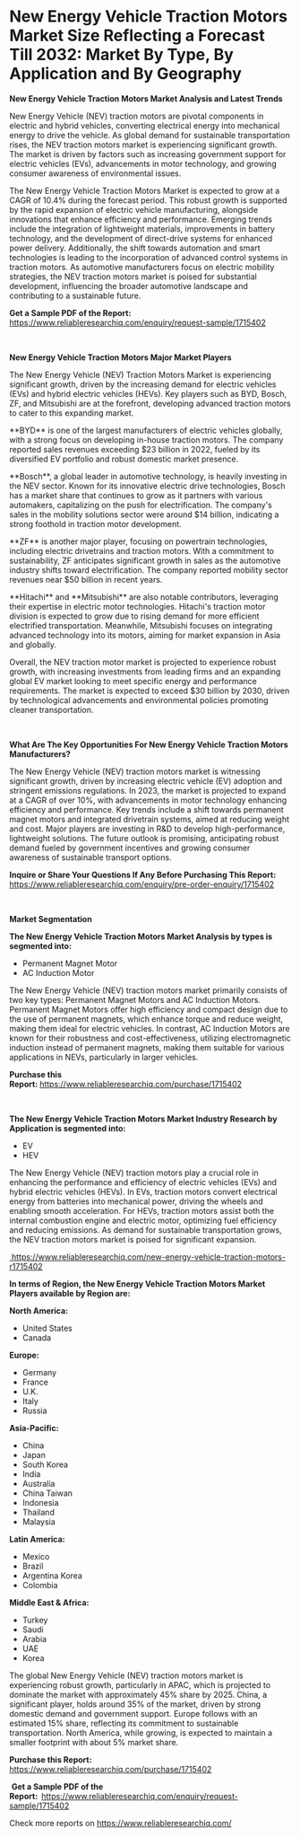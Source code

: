 <p><h1>New Energy Vehicle Traction Motors Market Size Reflecting a Forecast Till 2032: Market By Type, By Application and By Geography</h1></p><p><strong>New Energy Vehicle Traction Motors Market Analysis and Latest Trends</strong></p>
<p><p>New Energy Vehicle (NEV) traction motors are pivotal components in electric and hybrid vehicles, converting electrical energy into mechanical energy to drive the vehicle. As global demand for sustainable transportation rises, the NEV traction motors market is experiencing significant growth. The market is driven by factors such as increasing government support for electric vehicles (EVs), advancements in motor technology, and growing consumer awareness of environmental issues.</p><p>The New Energy Vehicle Traction Motors Market is expected to grow at a CAGR of 10.4% during the forecast period. This robust growth is supported by the rapid expansion of electric vehicle manufacturing, alongside innovations that enhance efficiency and performance. Emerging trends include the integration of lightweight materials, improvements in battery technology, and the development of direct-drive systems for enhanced power delivery. Additionally, the shift towards automation and smart technologies is leading to the incorporation of advanced control systems in traction motors. As automotive manufacturers focus on electric mobility strategies, the NEV traction motors market is poised for substantial development, influencing the broader automotive landscape and contributing to a sustainable future.</p></p>
<p><strong>Get a Sample PDF of the Report:&nbsp;</strong> <a href="https://www.reliableresearchiq.com/enquiry/request-sample/1715402?utm_campaign=1102&utm_medium=2&utm_source=Github&utm_content=ia&utm_term=12012025&utm_id=new-energy-vehicle-traction-motors">https://www.reliableresearchiq.com/enquiry/request-sample/1715402</a></p>
<p>&nbsp;</p>
<p><strong>New Energy Vehicle Traction Motors Major Market Players</strong></p>
<p><p>The New Energy Vehicle (NEV) Traction Motors Market is experiencing significant growth, driven by the increasing demand for electric vehicles (EVs) and hybrid electric vehicles (HEVs). Key players such as BYD, Bosch, ZF, and Mitsubishi are at the forefront, developing advanced traction motors to cater to this expanding market.</p><p>**BYD** is one of the largest manufacturers of electric vehicles globally, with a strong focus on developing in-house traction motors. The company reported sales revenues exceeding $23 billion in 2022, fueled by its diversified EV portfolio and robust domestic market presence.</p><p>**Bosch**, a global leader in automotive technology, is heavily investing in the NEV sector. Known for its innovative electric drive technologies, Bosch has a market share that continues to grow as it partners with various automakers, capitalizing on the push for electrification. The company's sales in the mobility solutions sector were around $14 billion, indicating a strong foothold in traction motor development.</p><p>**ZF** is another major player, focusing on powertrain technologies, including electric drivetrains and traction motors. With a commitment to sustainability, ZF anticipates significant growth in sales as the automotive industry shifts toward electrification. The company reported mobility sector revenues near $50 billion in recent years.</p><p>**Hitachi** and **Mitsubishi** are also notable contributors, leveraging their expertise in electric motor technologies. Hitachi's traction motor division is expected to grow due to rising demand for more efficient electrified transportation. Meanwhile, Mitsubishi focuses on integrating advanced technology into its motors, aiming for market expansion in Asia and globally.</p><p>Overall, the NEV traction motor market is projected to experience robust growth, with increasing investments from leading firms and an expanding global EV market looking to meet specific energy and performance requirements. The market is expected to exceed $30 billion by 2030, driven by technological advancements and environmental policies promoting cleaner transportation.</p></p>
<p>&nbsp;</p>
<p><strong>What Are The Key Opportunities For New Energy Vehicle Traction Motors Manufacturers?</strong></p>
<p><p>The New Energy Vehicle (NEV) traction motors market is witnessing significant growth, driven by increasing electric vehicle (EV) adoption and stringent emissions regulations. In 2023, the market is projected to expand at a CAGR of over 10%, with advancements in motor technology enhancing efficiency and performance. Key trends include a shift towards permanent magnet motors and integrated drivetrain systems, aimed at reducing weight and cost. Major players are investing in R&D to develop high-performance, lightweight solutions. The future outlook is promising, anticipating robust demand fueled by government incentives and growing consumer awareness of sustainable transport options.</p></p>
<p><strong>Inquire or Share Your Questions If Any Before Purchasing This Report:</strong> <a href="https://www.reliableresearchiq.com/enquiry/pre-order-enquiry/1715402?utm_campaign=1102&utm_medium=2&utm_source=Github&utm_content=ia&utm_term=12012025&utm_id=new-energy-vehicle-traction-motors">https://www.reliableresearchiq.com/enquiry/pre-order-enquiry/1715402</a></p>
<p>&nbsp;</p>
<p><strong>Market Segmentation</strong></p>
<p><strong>The New Energy Vehicle Traction Motors Market Analysis by types is segmented into:</strong></p>
<p><ul><li>Permanent Magnet Motor</li><li>AC Induction Motor</li></ul></p>
<p><p>The New Energy Vehicle (NEV) traction motors market primarily consists of two key types: Permanent Magnet Motors and AC Induction Motors. Permanent Magnet Motors offer high efficiency and compact design due to the use of permanent magnets, which enhance torque and reduce weight, making them ideal for electric vehicles. In contrast, AC Induction Motors are known for their robustness and cost-effectiveness, utilizing electromagnetic induction instead of permanent magnets, making them suitable for various applications in NEVs, particularly in larger vehicles.</p></p>
<p><strong>Purchase this Report:&nbsp;</strong><a href="https://www.reliableresearchiq.com/purchase/1715402?utm_campaign=1102&utm_medium=2&utm_source=Github&utm_content=ia&utm_term=12012025&utm_id=new-energy-vehicle-traction-motors">https://www.reliableresearchiq.com/purchase/1715402</a></p>
<p>&nbsp;</p>
<p><strong>The New Energy Vehicle Traction Motors Market Industry Research by Application is segmented into:</strong></p>
<p><ul><li>EV</li><li>HEV</li></ul></p>
<p><p>The New Energy Vehicle (NEV) traction motors play a crucial role in enhancing the performance and efficiency of electric vehicles (EVs) and hybrid electric vehicles (HEVs). In EVs, traction motors convert electrical energy from batteries into mechanical power, driving the wheels and enabling smooth acceleration. For HEVs, traction motors assist both the internal combustion engine and electric motor, optimizing fuel efficiency and reducing emissions. As demand for sustainable transportation grows, the NEV traction motors market is poised for significant expansion.</p></p>
<p><a href="https://www.reliableresearchiq.com/new-energy-vehicle-traction-motors-r1715402?utm_campaign=1102&utm_medium=2&utm_source=Github&utm_content=ia&utm_term=12012025&utm_id=new-energy-vehicle-traction-motors">&nbsp;https://www.reliableresearchiq.com/new-energy-vehicle-traction-motors-r1715402</a></p>
<p><strong>In terms of Region, the New Energy Vehicle Traction Motors Market Players available by Region are:</strong></p>
<p>
    <p> <strong> North America: </strong>
        <ul>
            <li>United States</li>
            <li>Canada</li>
        </ul>
        </p> 
    <p> <strong> Europe: </strong>
        <ul>
            <li>Germany</li>
            <li>France</li>
            <li>U.K.</li>
            <li>Italy</li>
            <li>Russia</li>
        </ul>
        </p> 
    <p> <strong> Asia-Pacific: </strong>
        <ul>
            <li>China</li>
            <li>Japan</li>
            <li>South Korea</li>
            <li>India</li>
            <li>Australia</li>
            <li>China Taiwan</li>
            <li>Indonesia</li>
            <li>Thailand</li>
            <li>Malaysia</li>
        </ul>
        </p> 
    <p> <strong> Latin America: </strong>
        <ul>
            <li>Mexico</li>
            <li>Brazil</li>
            <li>Argentina Korea</li>
            <li>Colombia</li>
        </ul>
        </p> 
    <p> <strong> Middle East & Africa: </strong>
        <ul>
            <li>Turkey</li>
            <li>Saudi</li>
            <li>Arabia</li>
            <li>UAE</li>
            <li>Korea</li>
        </ul>
    </p>
    </p>
<p><p>The global New Energy Vehicle (NEV) traction motors market is experiencing robust growth, particularly in APAC, which is projected to dominate the market with approximately 45% share by 2025. China, a significant player, holds around 35% of the market, driven by strong domestic demand and government support. Europe follows with an estimated 15% share, reflecting its commitment to sustainable transportation. North America, while growing, is expected to maintain a smaller footprint with about 5% market share.</p></p>
<p><strong>Purchase this Report: </strong><a href="https://www.reliableresearchiq.com/purchase/1715402?utm_campaign=1102&utm_medium=2&utm_source=Github&utm_content=ia&utm_term=12012025&utm_id=new-energy-vehicle-traction-motors">https://www.reliableresearchiq.com/purchase/1715402</a></p>
<p>&nbsp;<strong>Get a Sample PDF of the Report:&nbsp;&nbsp;</strong><a href="https://www.reliableresearchiq.com/enquiry/request-sample/1715402?utm_campaign=1102&utm_medium=2&utm_source=Github&utm_content=ia&utm_term=12012025&utm_id=new-energy-vehicle-traction-motors">https://www.reliableresearchiq.com/enquiry/request-sample/1715402</a></p>
<p><strong></strong></p>
<p>Check more reports on <a href="https://www.reliableresearchiq.com/?utm_campaign=1102&utm_medium=2&utm_source=Github&utm_content=ia&utm_term=12012025&utm_id=new-energy-vehicle-traction-motors">https://www.reliableresearchiq.com/</a></p>